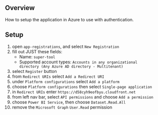 ## Overview

How to setup the application in Azure to use with authentication.

## Setup

1. open `app-registrations`, and select `New Registration`
2. fill out JUST these fields:
   * Name: `super-tool`
   * Supported account types: `Accounts in any organizational directory (Any Azure AD directory - Multitenant)`
3. select `Register` button
4. from `Redirect URIs` select `Add a Redirect URI`
5. under `Platform configurations` select `Add a platform`
6. choose `Platform configurations` then select `Single-page application`
7. in `Redirect URIs` enter `https://d58cyh9eofbyu.cloudfront.net`
8. from left nav bar, select `API permissions` and choose `Add a permission`
9. choose `Power BI Service`, then choose `Dataset.Read.All`
10. remove the `Microsoft Graph` `User.Read` permission